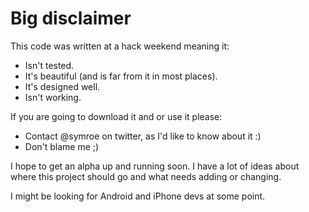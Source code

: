 # Big disclaimer #

This code was written at a hack weekend meaning it:

* Isn't tested.
* It's beautiful (and is far from it in most places).
* It's designed well.
* Isn't working.

If you are going to download it and or use it please:

* Contact @symroe on twitter, as I'd like to know about it :)
* Don't blame me ;)

I hope to get an alpha up and running soon.  I have a lot of ideas about where this project should go and what needs adding or changing.

I might be looking for Android and iPhone devs at some point.